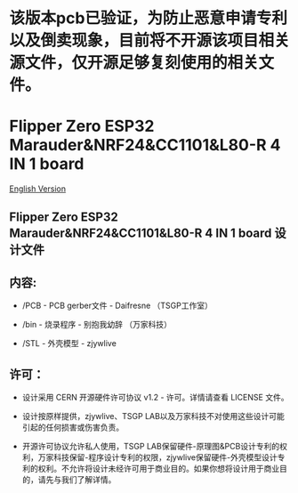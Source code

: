# 该版本pcb已验证，为防止恶意申请专利以及倒卖现象，目前将不开源该项目相关源文件，仅开源足够复刻使用的相关文件。

# Flipper Zero ESP32 Marauder&NRF24&CC1101&L80-R 4 IN 1 board
[English Version](readme.md)

##  Flipper Zero ESP32 Marauder&NRF24&CC1101&L80-R 4 IN 1 board  设计文件

## 内容:
* /PCB - PCB gerber文件 - Daifresne （TSGP工作室）

* /bin - 烧录程序 - 别抱我幼辞 （万家科技）

* /STL - 外壳模型 - zjywlive



## 许可：
* 设计采用 CERN 开源硬件许可协议 v1.2 - 许可。详情请查看 LICENSE 文件。

* 设计按原样提供，zjywlive、TSGP LAB以及万家科技不对使用这些设计可能引起的任何损害或伤害负责。

* 开源许可协议允许私人使用，TSGP LAB保留硬件-原理图&PCB设计专利的权利，万家科技保留-程序设计专利的权限，zjywlive保留硬件-外壳模型设计专利的权利。不允许将设计未经许可用于商业目的。如果你想将设计用于商业目的，请先与我们了解详情。
